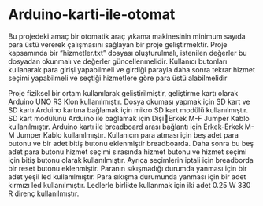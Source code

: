 # Arduino-karti-ile-otomat

Bu projedeki amaç bir otomatik araç yıkama 
makinesinin minimum sayıda para üstü vererek 
çalışmasını sağlayan bir proje geliştirmektir.
 Proje kapsamında bir “hizmetler.txt” dosyası 
oluşturulmalı, istenilen değerler bu dosyadan 
okunmalı ve değerler güncellenmelidir. Kullanıcı 
butonları kullanarak para girişi yapabilmeli ve 
girdiği parayla daha sonra tekrar hizmet seçimi 
yapabilmeli ve seçtiği hizmetlere göre para üstü 
alabilmelidir

Proje fiziksel bir ortam kullanılarak 
geliştirilmiştir, geliştirme kartı olarak Arduino 
UNO R3 Klon kullanılmıştır. Dosya okuması 
yapmak için SD kart ve SD kartı Arduino kartına 
bağlamak için mikro SD kart modülü kullanılmıştır. 
SD kart modülünü Arduino ile bağlamak için DişiErkek M-F Jumper Kablo kullanılmıştır. Arduino 
kartı ile breadboard arası bağlantı için Erkek-Erkek 
M-M Jumper Kablo kullanılmıştır. Kullanıcın para 
atması için beş adet para butonu ve bir adet bitiş 
butonu eklenmiştir breadboarda. Daha sonra bu beş 
adet para butonu hizmet seçimi sırasında hizmet 
butonu ve hizmet seçimi için bitiş butonu olarak 
kullanılmıştır. Ayrıca seçimlerin iptali için 
breadborda bir reset butonu eklenmiştir. Paranın 
sıkışmadığı durumda yanması için bir adet yeşil led 
kullanılmıştır. Para sıkışma durumunda yanması 
için bir adet kırmızı led kullanılmıştır. Ledlerle 
birlikte kullanmak için iki adet 0.25 W 330 R 
direnç kullanılmıştır.

 
